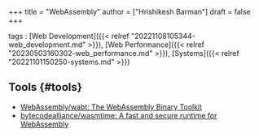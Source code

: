 +++
title = "WebAssembly"
author = ["Hrishikesh Barman"]
draft = false
+++

tags
: [Web Development]({{< relref "20221108105344-web_development.md" >}}), [Web Performance]({{< relref "20230503160302-web_performance.md" >}}), [Systems]({{< relref "20221101150250-systems.md" >}})


## Tools {#tools}

-   [WebAssembly/wabt: The WebAssembly Binary Toolkit](https://github.com/WebAssembly/wabt)
-   [bytecodealliance/wasmtime: A fast and secure runtime for WebAssembly](https://github.com/bytecodealliance/wasmtime)

